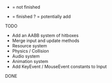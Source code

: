 - = not finished
+ = finished
? = potentially add

TODO

- Add an AABB system of hitboxes
- Merge input and update methods
- Resource system
- Physics / Collision
- Audio system
- Animation system
- Add KeyEvent / MouseEvent constants to Input

DONE